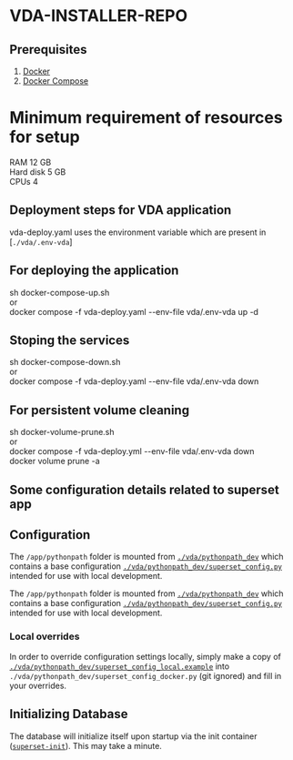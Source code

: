 # VDA-INSTALLER-REPO

## Prerequisites

1. [Docker](https://www.docker.com/get-started)
2. [Docker Compose](https://docs.docker.com/compose/install/)

# Minimum requirement of resources for setup
RAM	12 GB \
Hard disk	5 GB \
CPUs	4 
## Deployment steps for VDA application
vda-deploy.yaml uses the environment variable which are present in [`./vda/.env-vda`]

## For deploying the application 
sh docker-compose-up.sh \
or\
docker compose -f vda-deploy.yaml  --env-file vda/.env-vda up -d    

## Stoping the services
sh docker-compose-down.sh \
or \
docker compose -f vda-deploy.yaml --env-file vda/.env-vda down

## For persistent volume cleaning
sh docker-volume-prune.sh \
or \
docker compose -f vda-deploy.yml --env-file vda/.env-vda down \
docker volume prune -a




## Some configuration details related to superset app  
## Configuration

The `/app/pythonpath` folder is mounted from [`./vda/pythonpath_dev`](./pythonpath_dev)
which contains a base configuration [`./vda/pythonpath_dev/superset_config.py`](./pythonpath_dev/superset_config.py)
intended for use with local development.

The `/app/pythonpath` folder is mounted from [`./vda/pythonpath_dev`](./pythonpath_dev)
which contains a base configuration [`./vda/pythonpath_dev/superset_config.py`](./pythonpath_dev/superset_config.py)
intended for use with local development.

### Local overrides

In order to override configuration settings locally, simply make a copy of [`./vda/pythonpath_dev/superset_config_local.example`](./pythonpath_dev/superset_config_local.example)
into `./vda/pythonpath_dev/superset_config_docker.py` (git ignored) and fill in your overrides.

## Initializing Database

The database will initialize itself upon startup via the init container ([`superset-init`](./docker-init.sh)). This may take a minute.

